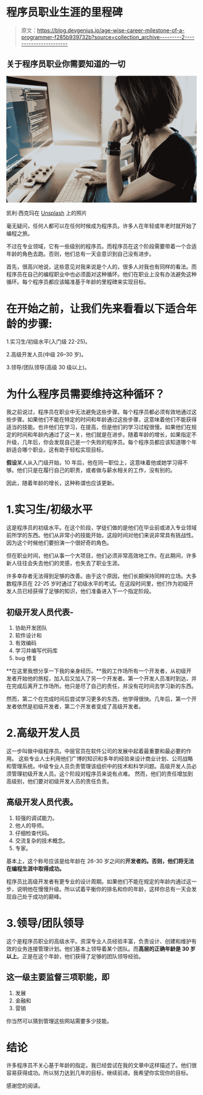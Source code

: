 # 程序员职业生涯的里程碑

> 原文：<https://blog.devgenius.io/age-wise-career-milestone-of-a-programmer-f285b939732b?source=collection_archive---------2----------------------->

## 关于程序员职业你需要知道的一切

![](img/6a08380ac6a1ade64606eb719af34388.png)

凯利·西克玛在 [Unsplash](https://unsplash.com?utm_source=medium&utm_medium=referral) 上的照片

毫无疑问，任何人都可以在任何时候成为程序员。许多人在年轻或年老时就开始了编程之旅。

不过在专业领域，它有一些级别的程序员。而程序员在这个阶段需要带着一个合适年龄的角色去跑。否则，他们总有一天会意识到自己没有进步。

首先，很高兴地说，这些意见对我来说是个人的，很多人对我也有同样的看法。而程序员在自己的编程职业中也必须面对这种循环。他们在职业上没有办法避免这种循环。每个程序员都应该瞄准基于年龄的里程碑来实现目标。

# 在开始之前，让我们先来看看以下适合年龄的步骤:

1.实习生/初级水平(入门级 22-25)。

2.高级开发人员(中级 26–30 岁)。

3.领导/团队领导(高级 30 级以上)。

# 为什么程序员需要维持这种循环？

我之前说过，程序员在职业中无法避免这些步骤。每个程序员都必须有效地通过这些步骤。如果他们不能在特定的时间和年龄通过这些步骤，这意味着他们不能获得适当的技能。也许他们在学习，在提高，但是他们的学习过程很慢。如果他们在规定的时间和年龄内通过了这一关，他们就是在进步。随着年龄的增长，如果指定不升级，几年后，你会发现自己是一个失败的程序员。每个程序员都应该知道哪个年龄适合哪个职业。这有助于轻松实现目标。

**假设**某人从入门级开始，10 年后，他在同一职位上，这意味着他或她学习得不够。他们只是在履行自己的职责，或者做与薪水相关的工作，没有别的。

因此，随着年龄的增长，这种称谓也应该更新。

# 1.实习生/初级水平

这是程序员的初级水平。在这个阶段，学徒们做的是他们在毕业前或进入专业领域前所学的东西。他们从非常小的技能开始，这段时间对他们来说非常具有挑战性。因为这个时候他们要扮演一个很好奇的角色。

但在职业时间，他们从事一个大项目，他们必须非常高效地工作。在此期间，许多新人往往会失去他们的灵感，也失去了职业生涯。

许多幸存者无法得到足够的改善。由于这个原因，他们长期保持同样的立场。大多数程序员在 22-25 岁时通过了初级水平的考试。在这段时间里，他们作为初级开发人员已经获得了足够的知识，他们准备进入下一个指定阶段。

## 初级开发人员代表-

1.  协助开发团队
2.  软件设计和
3.  有效编码
4.  学习并编写代码库
5.  bug 修复

**在这里我想分享一下我的亲身经历。**我的工作场所有一个开发者，从初级开发者开始他的旅程，加入后又加入了另一个开发者。第一个开发人员准时到达，并在完成后离开工作场所。他只是尽了自己的责任，并没有花时间去学习新的东西。

然而，第二个在完成时间后尝试学习更多的东西，他学得很快。几年后，第一个开发者依然是初级开发者，第二个开发者变成了高级开发者。

# 2.高级开发人员

这一步叫做中级程序员。中层官员在软件公司的发展中起着最重要和最必要的作用。
这些专业人士利用他们广博的知识和多年的经验来设计商业计划、公司战略和管理系统。中级专业人员负责管理该组织中的技术和科学问题。高级开发人员必须管理初级开发人员。这个阶段对程序员来说有点难。
然而，他们的责任增加到高级别，他们要对初级开发人员的责任负责。

## 高级开发人员代表。

1.  较强的调试能力。
2.  他人的导师。
3.  仔细检查代码。
4.  交流复杂的技术概念。
5.  专家。

基本上，这个称号应该是给年龄在 26-30 岁之间的**开发者的。否则，他们将无法在编程生涯中取得成功。**

程序员比高级开发者有更专业的设计周期。如果他们不能在规定的年龄内通过这一步，说明他在慢慢升级。所以试着平衡你的排名和你的年龄，这样你总有一天会发现自己处于成功的巅峰。

# 3.领导/团队领导

这个是程序员职业的高级水平。资深专业人员经验丰富，负责设计、创建和维护有效的业务连接管理计划。他们基本上领导着某个团队。而**高层的正确年龄是 30 岁以上**。正是在这个年龄，他们获得了足够的团队领导经验。

## 这一级主要监督三项职能，即

1.  发展
2.  金融和
3.  营销

你当然可以猜到管理这些网站需要多少技能。

# 结论

许多程序员不关心基于年龄的指定。我已经尝试在我的文章中这样描述了。他们很容易获得成功。所以努力达到几年的目标，继续前进。我希望你实现你的目标。

感谢您的阅读。